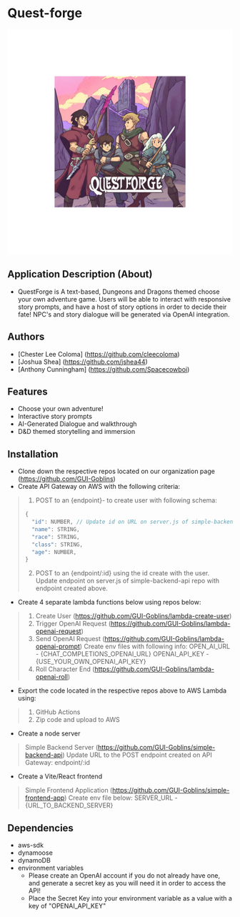 # Quest-forge

![Logo](./QuestForge.png)

## Application Description (About)

* QuestForge is  A text-based, Dungeons and Dragons themed choose your own adventure game. Users will be able to interact with responsive story prompts, and have a host of story options in order to decide their fate! NPC's and story dialogue will be generated via OpenAI integration.

## Authors

* [Chester Lee Coloma] (<https://github.com/cleecoloma>)
* [Joshua Shea] (<https://github.com/jshea44>)
* [Anthony Cunningham] (<https://github.com/Spacecowboi>)

## Features

* Choose your own adventure!
* Interactive story prompts
* AI-Generated Dialogue and walkthrough
* D&D themed storytelling and immersion

## Installation

* Clone down the respective repos located on our organization page (<https://github.com/GUI-Goblins>)
* Create API Gateway on AWS with the following criteria:
> 1. POST to an {endpoint}- to create user with following schema:
> ```javascript
> {
>   "id": NUMBER, // Update id on URL on server.js of simple-backend-api repo
> 	"name": STRING,
>	"race": STRING,
>	"class": STRING,
>	"age": NUMBER,
>}
> ```
> 2. POST to an {endpoint/:id} using the id create with the user. Update endpoint on server.js of simple-backend-api repo with endpoint created above.
* Create 4 separate lambda functions below using repos below:
> 1. Create User (<https://github.com/GUI-Goblins/lambda-create-user>)
> 2. Trigger OpenAI Request (<https://github.com/GUI-Goblins/lambda-openai-request>)
> 3. Send OpenAI Request (<https://github.com/GUI-Goblins/lambda-openai-prompt>)
>   Create env files with following info:
>       OPEN_AI_URL - {CHAT_COMPLETIONS_OPENAI_URL}
>       OPENAI_API_KEY - {USE_YOUR_OWN_OPENAI_API_KEY}
> 4. Roll Character End (<https://github.com/GUI-Goblins/lambda-openai-roll>)
* Export the code located in the respective repos above to AWS Lambda using:
> 1. GitHub Actions
> 2. Zip code and upload to AWS
* Create a node server
> Simple Backend Server (<https://github.com/GUI-Goblins/simple-backend-api>)
> Update URL to the POST endpoint created on API Gateway:
> endpoint/:id
* Create a Vite/React frontend
> Simple Frontend Application (<https://github.com/GUI-Goblins/simple-frontend-app>)
> Create env file below:
> SERVER_URL - {URL_TO_BACKEND_SERVER}

## Dependencies 

* aws-sdk
* dynamoose
* dynamoDB
* environment variables
    * Please create an OpenAI account if you do not already have one, and generate a secret key as you will need it in order to access the API!
    * Place the Secret Key into your environment variable as a value with a key of "OPENAI_API_KEY"

